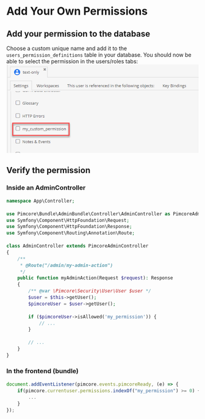 # Add Your Own Permissions

## Add your permission to the database
Choose a custom unique name and add it to the `users_permission_definitions` table in your database.
You should now be able to select the permission in the users/roles tabs:
![CustomPermissionPimcore](../img/custom_permissions_pimcore.png)

## Verify the permission

### Inside an AdminController
```php
namespace App\Controller;

use Pimcore\Bundle\AdminBundle\Controller\AdminController as PimcoreAdminController;
use Symfony\Component\HttpFoundation\Request;
use Symfony\Component\HttpFoundation\Response;
use Symfony\Component\Routing\Annotation\Route;

class AdminController extends PimcoreAdminController
{
    /**
     * @Route("/admin/my-admin-action")
     */
    public function myAdminAction(Request $request): Response
    {
        /** @var \Pimcore\Security\User\User $user */
        $user = $this->getUser();
        $pimcoreUser = $user->getUser();

        if ($pimcoreUser->isAllowed('my_permission')) {
            // ...
        }
        
        // ...
    }
}
```

### In the frontend (bundle)
```js
document.addEventListener(pimcore.events.pimcoreReady, (e) => {
    if(pimcore.currentuser.permissions.indexOf("my_permission") >= 0) {
        ...
    }
});
```
